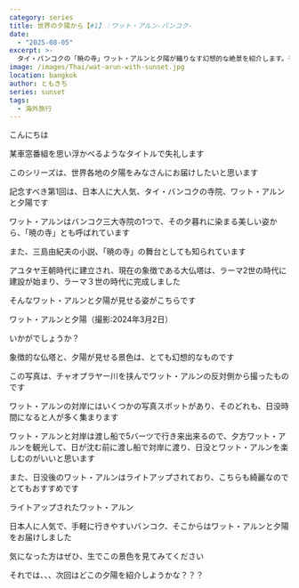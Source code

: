 ```yaml
---
category: series
title: 世界の夕陽から【#1】｜ワット・アルン-バンコク-
date:
  - "2025-08-05"
excerpt: >-
  タイ・バンコクの「暁の寺」ワット・アルンと夕陽が織りなす幻想的な絶景を紹介します。チャオプラヤー川の対岸から望む夕暮れ時の美しい姿や、ライトアップされた夜の魅力、おすすめの鑑賞スポットまでを解説。三島由紀夫の小説の舞台としても知られるこの寺院で、心に残る特別な夕景を体験してみませんか？
image: /images/Thai/wat-arun-with-sunset.jpg
location: bangkok
author: ともきち
series: sunset
tags:
  - 海外旅行
---
```


こんにちは

某車窓番組を思い浮かべるようなタイトルで失礼します

このシリーズは、世界各地の夕陽をみなさんにお届けしたいと思います

記念すべき第1回は、日本人に大人気、タイ・バンコクの寺院、ワット・アルンと夕陽です

ワット・アルンはバンコク三大寺院の1つで、その夕暮れに染まる美しい姿から、「暁の寺」とも呼ばれています

また、三島由紀夫の小説、「暁の寺」の舞台としても知られています

アユタヤ王朝時代に建立され、現在の象徴である大仏塔は、ラーマ2世の時代に建設が始まり、ラーマ３世の時代に完成しました

そんなワット・アルンと夕陽が見せる姿がこちらです

ワット・アルンと夕陽（撮影:2024年3月2日）

いかがでしょうか？

象徴的な仏塔と、夕陽が見せる景色は、とても幻想的なものです

この写真は、チャオプラヤー川を挟んでワット・アルンの反対側から撮ったものです

ワット・アルンの対岸にはいくつかの写真スポットがあり、そのどれも、日没時間になると人が多く集まります

ワット・アルンと対岸は渡し船で5バーツで行き来出来るので、夕方ワット・アルンを観光して、日が沈む前に渡し船で対岸に渡り、日没とワット・アルンを楽しむのがいいと思います

また、日没後のワット・アルンはライトアップされており、こちらも綺麗なのでとてもおすすめです

ライトアップされたワット・アルン

日本人に人気で、手軽に行きやすいバンコク、そこからはワット・アルンと夕陽をお届けしました

気になった方はぜひ、生でこの景色を見てみてください

それでは、、、次回はどこの夕陽を紹介しようかな？？？

